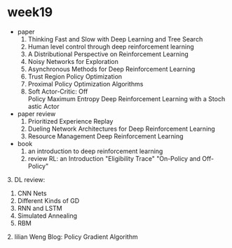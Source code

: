 # week19

- paper
    1. Thinking Fast and Slow with Deep Learning and Tree Search
    2. Human level control through deep reinforcement learning
    3. A Distributional Perspective on Reinforcement Learning
    4. Noisy Networks for Exploration
    5. Asynchronous Methods for Deep Reinforcement Learning
    6. Trust Region Policy Optimization
    7. Proximal Policy Optimization Algorithms
    8. Soft Actor-Critic: Off Policy Maximum Entropy Deep Reinforcement Learning with a Stochastic Actor
- paper review
    1. Prioritized Experience Replay
    2. Dueling Network Architectures for Deep Reinforcement Learning
    3. Resource Management Deep Reinforcement Learning
- book
    1. an introduction to deep reinforcement learning
    2. review RL: an Introduction "Eligibility Trace" "On-Policy and Off-Policy"

3. DL review: 

1. CNN Nets
2. Different Kinds of GD
3. RNN and LSTM
4. Simulated Annealing
5. RBM

2. lilian Weng Blog: Policy Gradient Algorithm
